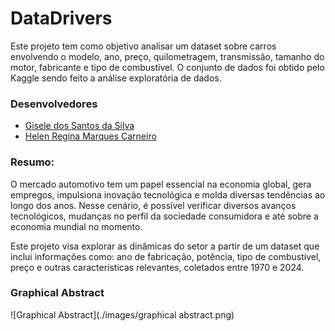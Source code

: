#  DataDrivers

Este projeto tem como objetivo analisar um dataset sobre carros envolvendo o modelo, ano, preço, quilometragem, transmissão, tamanho do motor, fabricante e tipo de combustível. O conjunto de dados foi obtido pelo Kaggle sendo feito a análise exploratória de dados. 

### Desenvolvedores
 - [Gisele dos Santos da Silva](https://github.com/Giselz)
 - [Helen Regina Marques Carneiro](https://github.com/hlnmrqs)



### Resumo:

O mercado automotivo tem um papel essencial na economia global, gera empregos, impulsiona inovação tecnológica e molda diversas tendências ao longo dos anos. Nesse cenário, é possível verificar diversos avanços tecnológicos, mudanças no perfil da sociedade consumidora e até sobre a economia mundial no momento. 

Este projeto visa explorar as dinâmicas do setor a partir de um dataset que inclui informações como: ano de fabricação, potência, tipo de combustível, preço e outras características relevantes, coletados entre 1970 e 2024.


### Graphical Abstract

![Graphical Abstract](./images/graphical abstract.png)
